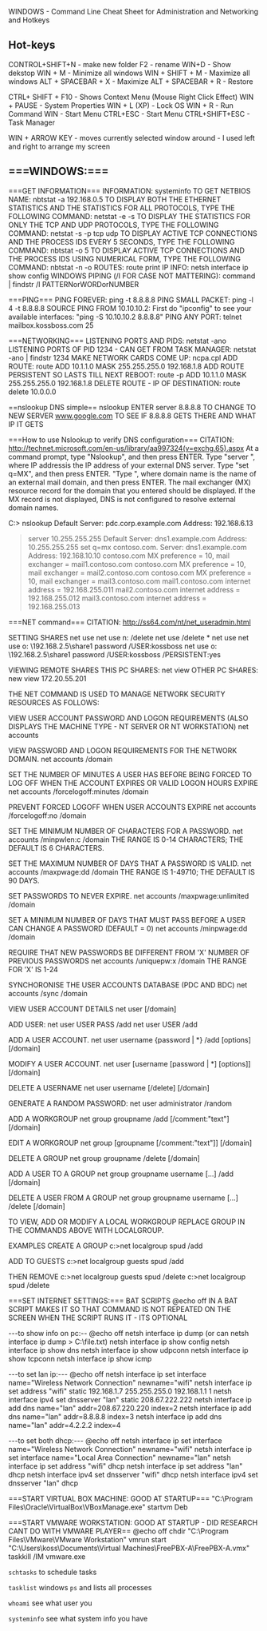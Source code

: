 
WINDOWS - Command Line Cheat Sheet for Administration and Networking and Hotkeys

Hot-keys
---------------------------------------

CONTROL+SHIFT+N - make new folder
F2 - rename
WIN+D - Show dekstop
WIN + M - Minimize all windows
WIN + SHIFT + M - Maximize all windows
ALT + SPACEBAR + X - Maximize
ALT + SPACEBAR + R - Restore

CTRL+ SHIFT + F10 - Shows Context Menu (Mouse Right Click Effect)
WIN + PAUSE - System Properties
WIN + L (XP) - Lock OS
WIN + R - Run Command
WIN - Start Menu 
CTRL+ESC - Start Menu 
CTRL+SHIFT+ESC - Task Manager

WIN + ARROW KEY - moves currently selected window around - I used left and right to arrange my screen


===WINDOWS:===
---------------------------------------
===GET INFORMATION===
INFORMATION: systeminfo
TO GET NETBIOS NAME: nbtstat -a 192.168.0.5
TO DISPLAY BOTH THE ETHERNET STATISTICS AND THE STATISTICS FOR ALL PROTOCOLS, TYPE THE FOLLOWING COMMAND: netstat -e -s
TO DISPLAY THE STATISTICS FOR ONLY THE TCP AND UDP PROTOCOLS, TYPE THE FOLLOWING COMMAND: netstat -s -p tcp udp
TO DISPLAY ACTIVE TCP CONNECTIONS AND THE PROCESS IDS EVERY 5 SECONDS, TYPE THE FOLLOWING COMMAND: nbtstat -o 5
TO DISPLAY ACTIVE TCP CONNECTIONS AND THE PROCESS IDS USING NUMERICAL FORM, TYPE THE FOLLOWING COMMAND: nbtstat -n -o
ROUTES: route print
IP INFO: netsh interface ip show config
WINDOWS PIPING (/I FOR CASE NOT MATTERING): command | findstr /I PATTERNorWORDorNUMBER

===PING===
PING FOREVER: ping -t 8.8.8.8
PING SMALL PACKET: ping -l 4 -t 8.8.8.8
SOURCE PING FROM 10.10.10.2: First do "ipconfig" to see your available interfaces: "ping -S 10.10.10.2 8.8.8.8"
PING ANY PORT: telnet mailbox.kossboss.com 25

===NETWORKING===
LISTENING PORTS AND PIDS: netstat -ano
LISTENING PORTS OF PID 1234 - CAN GET FROM TASK MANAGER: netstat -ano | findstr 1234
MAKE NETWORK CARDS COME UP: ncpa.cpl
ADD ROUTE: route ADD 10.1.1.0 MASK 255.255.255.0 192.168.1.8
ADD ROUTE PERSISTENT SO LASTS TILL NEXT REBOOT: route -p ADD 10.1.1.0 MASK 255.255.255.0 192.168.1.8
DELETE ROUTE - IP OF DESTINATION: route delete 10.0.0.0 

==nslookup DNS simple==
nslookup ENTER
server 8.8.8.8 TO CHANGE TO NEW SERVER
www.google.com TO SEE IF 8.8.8.8 GETS THERE AND WHAT IP IT GETS

===How to use Nslookup to verify DNS configuration=== CITATION: http://technet.microsoft.com/en-us/library/aa997324(v=exchg.65).aspx
At a command prompt, type "Nslookup", and then press ENTER. Type "server <IP address>", where IP addressis the IP address of your external DNS server. Type "set q=MX", and then press ENTER. "Type <domain name>", where domain name is the name of an external mail domain, and then press ENTER. The mail exchanger (MX) resource record for the domain that you entered should be displayed. If the MX record is not displayed, DNS is not configured to resolve external domain names.

C:\> nslookup
Default Server: pdc.corp.example.com
Address: 192.168.6.13
> server 10.255.255.255
Default Server: dns1.example.com
Address: 10.255.255.255
> set q=mx
> contoso.com.
Server: dns1.example.com
Address: 192.168.10.10
contoso.com MX preference = 10, mail exchanger = mail1.contoso.com
contoso.com MX preference = 10, mail exchanger = mail2.contoso.com
contoso.com MX preference = 10, mail exchanger = mail3.contoso.com
mail1.contoso.com internet address = 192.168.255.011
mail2.contoso.com internet address = 192.168.255.012
mail3.contoso.com internet address = 192.168.255.013

===NET command===
CITATION: http://ss64.com/nt/net_useradmin.html

SETTING SHARES
net use
net use n: /delete
net use /delete *
net use
net use o: \\192.168.2.5\share1 password /USER:kossboss
net use o: \\192.168.2.5\share1 password /USER:kossboss /PERSISTENT:yes

VIEWING REMOTE SHARES
THIS PC SHARES: net view
OTHER PC SHARES: new view 172.20.55.201

THE NET COMMAND IS USED TO MANAGE NETWORK SECURITY RESOURCES AS FOLLOWS:

VIEW USER ACCOUNT PASSWORD AND LOGON REQUIREMENTS (ALSO DISPLAYS THE MACHINE TYPE - NT SERVER OR NT WORKSTATION)
net accounts

VIEW PASSWORD AND LOGON REQUIREMENTS FOR THE NETWORK DOMAIN.
net accounts /domain

SET THE NUMBER OF MINUTES A USER HAS BEFORE BEING FORCED TO LOG OFF WHEN THE ACCOUNT EXPIRES OR VALID LOGON HOURS EXPIRE
net accounts /forcelogoff:minutes /domain

PREVENT FORCED LOGOFF WHEN USER ACCOUNTS EXPIRE
net accounts /forcelogoff:no /domain

SET THE MINIMUM NUMBER OF CHARACTERS FOR A PASSWORD. 
net accounts /minpwlen:c /domain
THE RANGE IS 0-14 CHARACTERS; THE DEFAULT IS 6 CHARACTERS.

SET THE MAXIMUM NUMBER OF DAYS THAT A PASSWORD IS VALID.
net accounts /maxpwage:dd /domain
THE RANGE IS 1-49710; THE DEFAULT IS 90 DAYS.

SET PASSWORDS TO NEVER EXPIRE.
net accounts /maxpwage:unlimited /domain

SET A MINIMUM NUMBER OF DAYS THAT MUST PASS BEFORE A USER CAN CHANGE A PASSWORD (DEFAULT = 0)
net accounts /minpwage:dd /domain

REQUIRE THAT NEW PASSWORDS BE DIFFERENT FROM 'X' NUMBER OF PREVIOUS PASSWORDS
net accounts /uniquepw:x /domain
THE RANGE FOR 'X' IS 1-24

SYNCHORONISE THE USER ACCOUNTS DATABASE (PDC AND BDC)
net accounts /sync /domain

VIEW USER ACCOUNT DETAILS
net user [/domain]

ADD USER:
net user USER PASS /add
net user USER /add

ADD A USER ACCOUNT.
net user username {password | *} /add [options] [/domain]

MODIFY A USER ACCOUNT. 
net user [username [password | *] [options]] [/domain]

DELETE A USERNAME
net user username [/delete] [/domain]

GENERATE A RANDOM PASSWORD:
net user administrator /random

ADD A WORKGROUP
net group groupname /add [/comment:"text"] [/domain]

EDIT A WORKGROUP
net group [groupname [/comment:"text"]] [/domain]

DELETE A GROUP
net group groupname /delete [/domain]

ADD A USER TO A GROUP
net group groupname username [...] /add [/domain]

DELETE A USER FROM A GROUP
net group groupname username [...] /delete [/domain]

TO VIEW, ADD OR MODIFY A LOCAL WORKGROUP REPLACE GROUP IN THE COMMANDS ABOVE WITH LOCALGROUP.

EXAMPLES
CREATE A GROUP
c:\>net localgroup spud /add

ADD TO GUESTS
c:\>net localgroup guests spud /add

THEN REMOVE
c:\>net localgroup guests spud /delete
c:\>net localgroup spud /delete


===SET INTERNET SETTINGS:===
BAT SCRIPTS @echo off IN A BAT SCRIPT MAKES IT SO THAT COMMAND IS NOT REPEATED ON THE SCREEN WHEN THE SCRIPT RUNS IT - ITS OPTIONAL


---to show info on pc:--
@echo off
netsh interface ip dump (or can netsh interface ip dump > C:\file.txt)
netsh interface ip show config
netsh interface ip show dns
netsh interface ip show udpconn
netsh interface ip show tcpconn
netsh interface ip show icmp

---to set lan ip:---
@echo off
netsh interface ip set interface name="Wireless Network Connection" newname="wifi"
netsh interface ip set address "wifi" static 192.168.1.7 255.255.255.0 192.168.1.1 1
netsh interface ipv4 set dnsserver "lan" static 208.67.222.222
netsh interface ip add dns name="lan" addr=208.67.220.220 index=2
netsh interface ip add dns name="lan" addr=8.8.8.8 index=3
netsh interface ip add dns name="lan" addr=4.2.2.2 index=4

---to set both dhcp:---
@echo off
netsh interface ip set interface name="Wireless Network Connection" newname="wifi"
netsh interface ip set interface name="Local Area Connection" newname="lan"
netsh interface ip set address "wifi" dhcp
netsh interface ip set address "lan" dhcp
netsh interface ipv4 set dnsserver "wifi" dhcp
netsh interface ipv4 set dnsserver "lan" dhcp

===START VIRTUAL BOX MACHINE: GOOD AT STARTUP===
"C:\Program Files\Oracle\VirtualBox\VBoxManage.exe" startvm Deb

===START VMWARE WORKSTATION: GOOD AT STARTUP - DID RESEARCH CANT DO WITH VMWARE PLAYER==
@echo off
chdir "C:\Program Files\VMware\VMware Workstation"
vmrun start "C:\Users\koss\Documents\Virtual Machines\FreePBX-A\FreePBX-A.vmx"
taskkill /IM vmware.exe


`schtasks`
    to schedule tasks
    
`tasklist`
    windows `ps` and lists all processes
    
`whoami`
    see what user you

`systeminfo`
    see what system info you have

